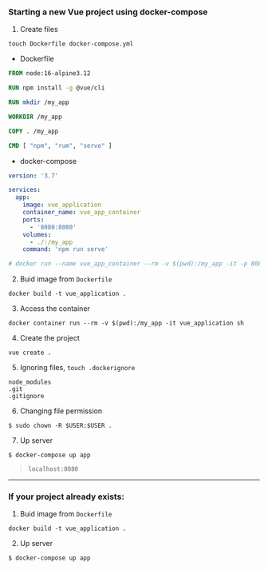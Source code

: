 ### Starting a new Vue project using docker-compose

1. Create files
```
touch Dockerfile docker-compose.yml
```

* Dockerfile
```dockerfile
FROM node:16-alpine3.12

RUN npm install -g @vue/cli

RUN mkdir /my_app

WORKDIR /my_app

COPY . /my_app

CMD [ "npm", "rum", "serve" ]
```

* docker-compose
```yml
version: '3.7'

services:
  app:
    image: vue_application
    container_name: vue_app_container
    ports:
      - '8080:8080'
    volumes:
      - ./:/my_app
    command: 'npm run serve'

# docker run --name vue_app_container --rm -v $(pwd):/my_app -it -p 8080:8080 vue_application
```

2. Buid image from `Dockerfile`
```
docker build -t vue_application .
```

3. Access the container
```
docker container run --rm -v $(pwd):/my_app -it vue_application sh
```

4. Create the project
```
vue create .
```

5. Ignoring files, `touch .dockerignore`
```
node_modules
.git
.gitignore
```

6. Changing file permission

```
$ sudo chown -R $USER:$USER .
```

7. Up server

```
$ docker-compose up app
```

> `localhost:8080`


---


### If your project already exists:

1. Buid image from `Dockerfile`
```
docker build -t vue_application .
```

2. Up server

```
$ docker-compose up app
```
